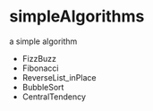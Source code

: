 # simpleAlgorithms
a simple algorithm
* FizzBuzz
* Fibonacci
* ReverseList_inPlace
* BubbleSort
* CentralTendency
